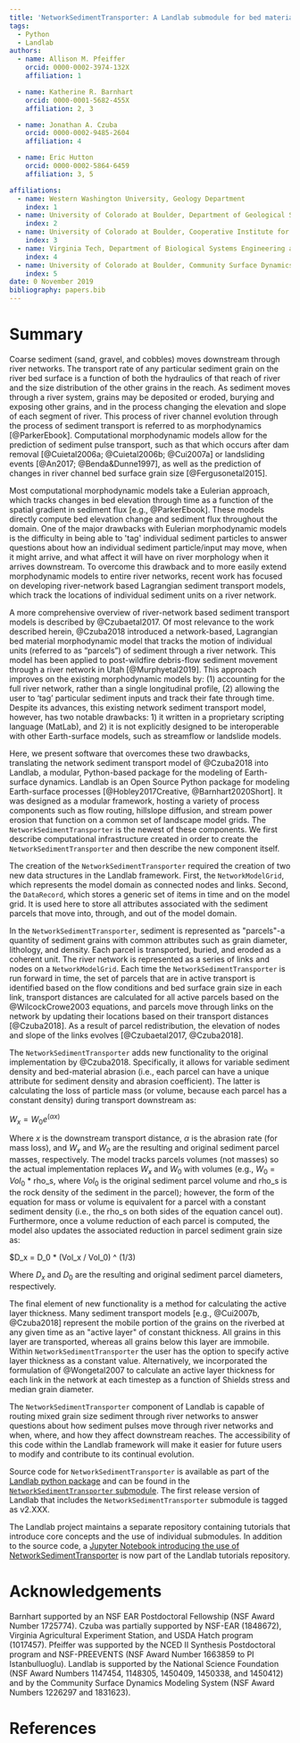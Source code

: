 ```yaml
---
title: 'NetworkSedimentTransporter: A Landlab submodule for bed material transport through river networks'
tags:
  - Python
  - Landlab
authors:
  - name: Allison M. Pfeiffer
    orcid: 0000-0002-3974-132X
    affiliation: 1

  - name: Katherine R. Barnhart
    orcid: 0000-0001-5682-455X
    affiliation: 2, 3

  - name: Jonathan A. Czuba
    orcid: 0000-0002-9485-2604
    affiliation: 4

  - name: Eric Hutton
    orcid: 0000-0002-5864-6459
    affiliation: 3, 5

affiliations:
  - name: Western Washington University, Geology Department
    index: 1
  - name: University of Colorado at Boulder, Department of Geological Sciences
    index: 2
  - name: University of Colorado at Boulder, Cooperative Institute for Research in Environmental Sciences
    index: 3
  - name: Virginia Tech, Department of Biological Systems Engineering and The Global Change Center
    index: 4
  - name: University of Colorado at Boulder, Community Surface Dynamics Modeling System Integration Facility
    index: 5
date: 0 November 2019
bibliography: papers.bib
---
```


# Summary

Coarse sediment (sand, gravel, and cobbles) moves downstream through river networks. The transport rate of any particular sediment grain on the river bed surface is a function of both the hydraulics of that reach of river and the size distribution of the other grains in the reach. As sediment moves through a river system, grains may be deposited or eroded, burying and exposing other grains, and in the process changing the elevation and slope of each segment of river. This process of river channel evolution through the process of sediment transport is referred to as morphodynamics [@ParkerEbook]. Computational morphodynamic models allow for the prediction of sediment pulse transport, such as that which occurs after dam removal [@Cuietal2006a; @Cuietal2006b; @Cui2007a] or landsliding events [@An2017; @Benda&Dunne1997], as well as the prediction of changes in river channel bed surface grain size [@Fergusonetal2015].

Most computational morphodynamic models take a Eulerian approach, which tracks changes in bed elevation through time as a function of the spatial gradient in sediment flux [e.g., @ParkerEbook]. These models directly compute bed elevation change and sediment flux throughout the domain. One of the major drawbacks with Eulerian morphodynamic models is the difficulty in being able to 'tag' individual sediment particles to answer questions about how an individual sediment particle/input may move, when it might arrive, and what affect it will have on river morphology when it arrives downstream. To overcome this drawback and to more easily extend morphodynamic models to entire river networks, recent work has focused on developing river-network based Lagrangian sediment transport models, which track the locations of individual sediment units on a river network.  

A more comprehensive overview of river-network based sediment transport models is described by @Czubaetal2017. Of most relevance to the work described herein, @Czuba2018 introduced a network-based, Lagrangian bed material morphodynamic model that tracks the motion of individual units (referred to as “parcels”) of sediment through a river network. This model has been applied to post-wildfire debris-flow sediment movement through a river network in Utah [@Murphyetal2019]. This approach improves on the existing morphodynamic models by: (1) accounting for the full river network, rather than a single longitudinal profile, (2) allowing the user to ‘tag’ particular sediment inputs and track their fate through time. Despite its advances, this existing network sediment transport model, however, has two notable drawbacks: 1) it written in a proprietary scripting language (MatLab), and 2) it is not explicitly designed to be interoperable with other Earth-surface models, such as streamflow or landslide models.

Here, we present software that overcomes these two drawbacks, translating the network sediment transport model of @Czuba2018 into Landlab, a modular, Python-based package for the modeling of Earth-surface dynamics. Landlab is an Open Source Python package for modeling Earth-surface processes [@Hobley2017Creative, @Barnhart2020Short]. It was designed as a modular framework, hosting a variety of process components such as flow routing, hillslope diffusion, and stream power erosion that function on a common set of landscape model grids. The ``NetworkSedimentTransporter`` is the newest of these components. We first describe computational infrastructure created in order to create the ``NetworkSedimentTransporter`` and then describe the new component itself.

The creation of the ``NetworkSedimentTransporter`` required the creation of two new data structures in the Landlab framework. First, the ``NetworkModelGrid``, which represents the model domain as connected nodes and links. Second, the ``DataRecord``, which stores a generic set of items in time and on the model grid. It is used here to store all attributes associated with the sediment parcels that move into, through, and out of the model domain.

In the ``NetworkSedimentTransporter``, sediment is represented as "parcels"-a quantity of sediment grains with common attributes such as grain diameter, lithology, and density. Each parcel is transported, buried, and eroded as a coherent unit. The river network is represented as a series of links and nodes on a ``NetworkModelGrid``. Each time the ``NetworkSedimentTransporter`` is run forward in time, the set of parcels that are in active transport is identified based on the flow conditions and bed surface grain size in each link, transport distances are calculated for all active parcels based on the @WilcockCrowe2003 equations, and parcels move through links on the network by updating their locations based on their transport distances [@Czuba2018]. As a result of parcel redistribution, the elevation of nodes and slope of the links evolves [@Czubaetal2017, @Czuba2018].

The ``NetworkSedimentTransporter`` adds new functionality to the original implementation by @Czuba2018. Specifically, it allows for variable sediment density and bed-material abrasion (i.e., each parcel can have a unique attribute for sediment density and abrasion coefficient). The latter is calculating the loss of particle mass (or volume, because each parcel has a constant density) during transport downstream as:

$W_x = W_0 e^{\left(\alpha x \right)}$

Where $x$ is the downstream transport distance, $\alpha$ is the abrasion rate (for mass loss), and $W_x$ and $W_0$ are the resulting and original sediment parcel masses, respectively. The model tracks parcels volumes (not masses) so the actual implementation replaces $W_x$ and $W_0$ with volumes (e.g., $W_0$ = $Vol_0$ * rho_s, where $Vol_0$ is the original sediment parcel volume and rho_s is the rock density of the sediment in the parcel); however, the form of the equation for mass or volume is equivalent for a parcel with a constant sediment density (i.e., the rho_s on both sides of the equation cancel out). Furthermore, once a volume reduction of each parcel is computed, the model also updates the associated reduction in parcel sediment grain size as:

$D_x = D_0 * (Vol_x / Vol_0) ^ (1/3)

Where $D_x$ and $D_0$ are the resulting and original sediment parcel diameters, respectively.

The final element of new functionality is a method for calculating the active layer thickness. Many sediment transport models [e.g., @Cui2007b, @Czuba2018] represent the mobile portion of the grains on the riverbed at any given time as an "active layer" of constant thickness. All grains in this layer are transported, whereas all grains below this layer are immobile. Within ``NetworkSedimentTransporter`` the user has the option to specify active layer thickness as a constant value. Alternatively, we incorporated the formulation of @Wongetal2007 to calculate an active layer thickness for each link in the network at each timestep as a function of Shields stress and median grain diameter.

The ``NetworkSedimentTransporter`` component of Landlab is capable of routing mixed grain size sediment through river networks to answer questions about how sediment pulses move through river networks and when, where, and how they affect downstream reaches. The accessibility of this code within the Landlab framework will make it easier for future users to modify and contribute to its continual evolution.

Source code for ``NetworkSedimentTransporter`` is available as part of the [Landlab python package](https://github.com/landlab/landlab) and can be found in
the [``NetworkSedimentTransporter`` submodule](https://github.com/landlab/landlab/tree/release/landlab/components/network_sediment_transporter). The first release version of Landlab that includes the ``NetworkSedimentTransporter`` submodule is tagged as v2.XXX.

The Landlab project maintains a separate repository containing tutorials that introduce core concepts and the use of individual submodules. In addition to the
source code, a [Jupyter Notebook introducing the use of NetworkSedimentTransporter](https://nbviewer.jupyter.org/github/landlab/tutorials/blob/release/xxxxxxxxxx.ipynb)
is now part of the Landlab tutorials repository.

# Acknowledgements

Barnhart supported by an NSF EAR Postdoctoral Fellowship (NSF Award Number 1725774). Czuba was partially supported by NSF-EAR (1848672), Virginia Agricultural Experiment Station, and USDA Hatch program (1017457). Pfeiffer was supported by the NCED II Synthesis Postdoctoral program and NSF-PREEVENTS (NSF Award Number 1663859 to PI Istanbulluoglu). Landlab is supported by the National Science Foundation (NSF Award Numbers 1147454, 1148305, 1450409, 1450338, and 1450412) and by the Community Surface Dynamics Modeling System (NSF Award Numbers 1226297 and 1831623).

# References

